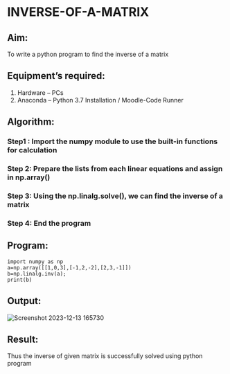 # INVERSE-OF-A-MATRIX
## Aim:
To write a python program to find the inverse of a matrix
## Equipment’s required:
1. 	Hardware – PCs
2. 	Anaconda – Python 3.7 Installation / Moodle-Code Runner
## Algorithm:
### Step1 : Import the numpy module to use the built-in functions for calculation
### Step 2: Prepare the lists from each linear equations and assign in np.array()
### Step 3: Using the np.linalg.solve(), we can find the inverse of a matrix
### Step 4: End the program

## Program:
```
import numpy as np
a=np.array([[1,0,3],[-1,2,-2],[2,3,-1]])
b=np.linalg.inv(a);
print(b)

```
## Output:
![Screenshot 2023-12-13 165730](https://github.com/MOHAMEDAAKIFASRAR/INVERSE-OF-A-MATRIX/assets/148514683/8320c59a-28dc-4f4a-b762-14f7e3e39a35)

## Result:
Thus the inverse of given matrix is successfully solved using python program

